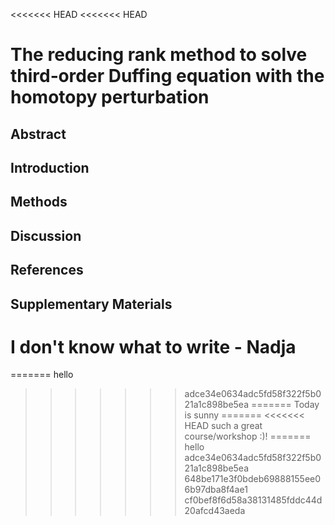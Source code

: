 <<<<<<< HEAD
<<<<<<< HEAD
# The reducing rank method to solve third‐order Duffing equation with the homotopy perturbation

## Abstract

## Introduction

## Methods

## Discussion

## References

## Supplementary Materials

# I don't know what to write - Nadja
=======
hello
>>>>>>> adce34e0634adc5fd58f322f5b021a1c898be5ea
=======
Today is sunny
=======
<<<<<<< HEAD
such a great course/workshop :)!
=======
hello
>>>>>>> adce34e0634adc5fd58f322f5b021a1c898be5ea
>>>>>>> 648be171e3f0bdeb69888155ee06b97dba8f4ae1
>>>>>>> cf0bef8f6d58a38131485fddc44d20afcd43aeda
